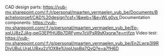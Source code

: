 CAD design parts:
[https://vub-my.sharepoint.com/:f:/r/personal/maarten_vermaelen_vub_be/Documents/Bachelorproef/CAD%20design?csf=1&web=1&e=WLg0vs ](https://vub-my.sharepoint.com/:f:/g/personal/maarten_vermaelen_vub_be/EpZJQ90l8JNFsws0yfJPnVwBv0zd2w1pESpJGM_-uFE2BQ?e=iQvS8R)
Documentation components:
https://vub-my.sharepoint.com/:f:/g/personal/maarten_vermaelen_vub_be/Ep-xqUJ8zZJAg-peG3EPfHUBb7DRFymv7cVPsR9sKIxorw?e=rrjfzq
Video test:
https://vub-my.sharepoint.com/:f:/g/personal/maarten_vermaelen_vub_be/En2Lwrp3I9RDjvUBuLUraLUBxu2z1OX8e1UopUspBq7QvQ?e=a7fH6D
